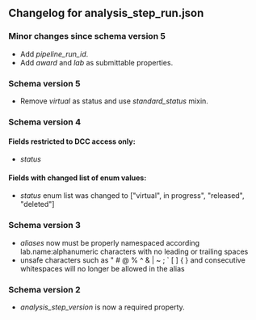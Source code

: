## Changelog for analysis_step_run.json

### Minor changes since schema version 5

* Add *pipeline_run_id*.
* Add *award* and *lab* as submittable properties.

### Schema version 5

* Remove *virtual* as status and use *standard_status* mixin.

### Schema version 4

#### Fields restricted to DCC access only:
* *status*

#### Fields with changed list of enum values:
* *status* enum list was changed to ["virtual", in progress", "released", "deleted"]

### Schema version 3

* *aliases* now must be properly namespaced according lab.name:alphanumeric characters with no leading or trailing spaces
* unsafe characters such as " # @ % ^ & | ~ ; ` [ ] { } and consecutive whitespaces will no longer be allowed in the alias

### Schema version 2

* *analysis_step_version* is now a required property.
